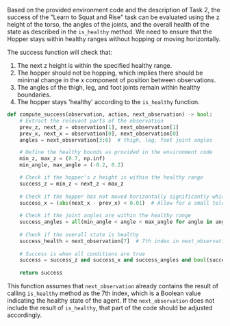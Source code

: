 Based on the provided environment code and the description of Task 2, the success of the "Learn to Squat and Rise" task can be evaluated using the z height of the torso, the angles of the joints, and the overall health of the state as described in the `is_healthy` method. We need to ensure that the Hopper stays within healthy ranges without hopping or moving horizontally. 

The success function will check that:
1. The next z height is within the specified healthy range.
2. The hopper should not be hopping, which implies there should be minimal change in the x component of position between observations.
3. The angles of the thigh, leg, and foot joints remain within healthy boundaries.
4. The hopper stays 'healthy' according to the `is_healthy` function.

```python
def compute_success(observation, action, next_observation) -> bool:
    # Extract the relevant parts of the observation
    prev_z, next_z = observation[1], next_observation[1]
    prev_x, next_x = observation[0], next_observation[0]
    angles = next_observation[3:6]  # thigh, leg, foot joint angles

    # Define the healthy bounds as provided in the environment code
    min_z, max_z = (0.7, np.inf)
    min_angle, max_angle = (-0.2, 0.2)

    # Check if the hopper's z height is within the healthy range
    success_z = min_z < next_z < max_z
    
    # Check if the hopper has not moved horizontally significantly which implies no hopping
    success_x = (abs(next_x - prev_x) < 0.01)  # Allow for a small tolerance in horizontal movement
    
    # Check if the joint angles are within the healthy range
    success_angles = all(min_angle < angle < max_angle for angle in angles)
    
    # Check if the overall state is healthy
    success_health = next_observation[7]  # 7th index in next_observation contains the health status
    
    # Success is when all conditions are true
    success = success_z and success_x and success_angles and bool(success_health)
    
    return success
```

This function assumes that `next_observation` already contains the result of calling `is_healthy` method as the 7th index, which is a Boolean value indicating the healthy state of the agent. If the `next_observation` does not include the result of `is_healthy`, that part of the code should be adjusted accordingly.